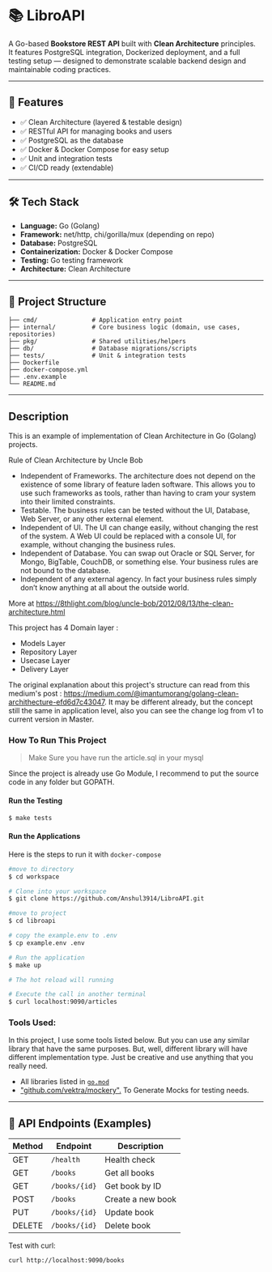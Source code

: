 # 📚 LibroAPI

A Go-based **Bookstore REST API** built with **Clean Architecture** principles.  
It features PostgreSQL integration, Dockerized deployment, and a full testing setup — designed to demonstrate scalable backend design and maintainable coding practices.

---

## 🚀 Features
- ✅ Clean Architecture (layered & testable design)
- ✅ RESTful API for managing books and users
- ✅ PostgreSQL as the database
- ✅ Docker & Docker Compose for easy setup
- ✅ Unit and integration tests
- ✅ CI/CD ready (extendable)

---

## 🛠️ Tech Stack
- **Language:** Go (Golang)
- **Framework:** net/http, chi/gorilla/mux (depending on repo)
- **Database:** PostgreSQL
- **Containerization:** Docker & Docker Compose
- **Testing:** Go testing framework
- **Architecture:** Clean Architecture

---

## 📂 Project Structure
```
├── cmd/               # Application entry point
├── internal/          # Core business logic (domain, use cases, repositories)
├── pkg/               # Shared utilities/helpers
├── db/                # Database migrations/scripts
├── tests/             # Unit & integration tests
├── Dockerfile
├── docker-compose.yml
├── .env.example
└── README.md
```

---


## Description

This is an example of implementation of Clean Architecture in Go (Golang) projects.

Rule of Clean Architecture by Uncle Bob

- Independent of Frameworks. The architecture does not depend on the existence of some library of feature laden software. This allows you to use such frameworks as tools, rather than having to cram your system into their limited constraints.
- Testable. The business rules can be tested without the UI, Database, Web Server, or any other external element.
- Independent of UI. The UI can change easily, without changing the rest of the system. A Web UI could be replaced with a console UI, for example, without changing the business rules.
- Independent of Database. You can swap out Oracle or SQL Server, for Mongo, BigTable, CouchDB, or something else. Your business rules are not bound to the database.
- Independent of any external agency. In fact your business rules simply don’t know anything at all about the outside world.

More at https://8thlight.com/blog/uncle-bob/2012/08/13/the-clean-architecture.html

This project has 4 Domain layer :

- Models Layer
- Repository Layer
- Usecase Layer
- Delivery Layer

The original explanation about this project's structure can read from this medium's post : https://medium.com/@imantumorang/golang-clean-archithecture-efd6d7c43047.
It may be different already, but the concept still the same in application level, also you can see the change log from v1 to current version in Master.

### How To Run This Project

> Make Sure you have run the article.sql in your mysql

Since the project is already use Go Module, I recommend to put the source code in any folder but GOPATH.

#### Run the Testing

```bash
$ make tests
```

#### Run the Applications

Here is the steps to run it with `docker-compose`

```bash
#move to directory
$ cd workspace

# Clone into your workspace
$ git clone https://github.com/Anshul3914/LibroAPI.git

#move to project
$ cd libroapi

# copy the example.env to .env
$ cp example.env .env

# Run the application
$ make up

# The hot reload will running

# Execute the call in another terminal
$ curl localhost:9090/articles
```

### Tools Used:

In this project, I use some tools listed below. But you can use any similar library that have the same purposes. But, well, different library will have different implementation type. Just be creative and use anything that you really need.

- All libraries listed in [`go.mod`](https://github.com/Anshul3914/LibroAPI/blob/master/go.mod)
- ["github.com/vektra/mockery".](https://github.com/vektra/mockery) To Generate Mocks for testing needs.

---

## 📡 API Endpoints (Examples)

| Method | Endpoint         | Description        |
|--------|------------------|--------------------|
| GET    | `/health`        | Health check       |
| GET    | `/books`         | Get all books      |
| GET    | `/books/{id}`    | Get book by ID     |
| POST   | `/books`         | Create a new book  |
| PUT    | `/books/{id}`    | Update book        |
| DELETE | `/books/{id}`    | Delete book        |

Test with curl:
```bash
curl http://localhost:9090/books
```

